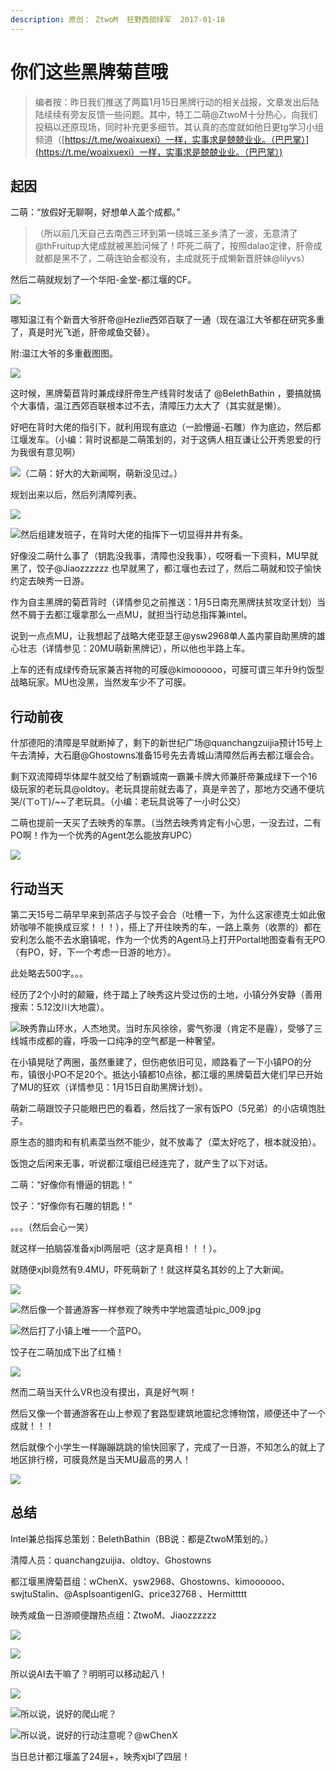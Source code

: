 ```yaml
---
description: 原创： ZtwoM  狂野西部绿军  2017-01-18
---
```


# 你们这些黑牌菊苣哦

> 编者按：昨日我们推送了两篇1月15日黑牌行动的相关战报，文章发出后陆陆续续有旁友反馈一些问题。其中，特工二萌@ZtwoM十分热心，向我们投稿以还原现场，同时补充更多细节。其认真的态度就如他日更tg学习小组频道（[https://t.me/woaixuexi）一样，实事求是兢兢业业。（巴巴掌）](https://t.me/woaixuexi）一样，实事求是兢兢业业。（巴巴掌）)

## 起因

二萌：“放假好无聊啊，好想单人盖个成都。”

> （所以前几天自己去南西三环到第一绕城三圣乡清了一波，无意清了@thFruitup大佬成就被黑脸问候了！吓死二萌了，按照dalao定律，肝帝成就都是黑不了，二萌连铂金都没有，主成就死于成懒新晋肝妹@lilyvs）

然后二萌就规划了一个华阳-金堂-都江堰的CF。

![](https://i.loli.net/2019/06/30/5d18d6221c43c81106.jpg)

哪知温江有个新晋大爷肝帝@Hezlie西郊百联了一通（现在温江大爷都在研究多重了，真是时光飞逝，肝帝咸鱼交替）。

附:温江大爷的多重截图图。

![](https://i.loli.net/2019/06/30/5d18d621cce1138155.jpg)

这时候，黑牌菊苣背时兼成绿肝帝生产线背时发话了 @BelethBathin ，要搞就搞个大事情，温江西郊百联根本过不去，清障压力太大了（其实就是懒）。

好吧在背时大佬的指引下，就利用现有底边（一脸懵逼-石雕）作为底边，然后都江堰发车。（小编：背时说都是二萌策划的，对于这俩人相互谦让公开秀恩爱的行为我很有意见啊）

![&#xFF08;&#x4E8C;&#x840C;&#xFF1A;&#x597D;&#x5927;&#x7684;&#x5927;&#x65B0;&#x95FB;&#x554A;&#xFF0C;&#x840C;&#x65B0;&#x6CA1;&#x89C1;&#x8FC7;&#x3002;&#xFF09;](https://i.loli.net/2019/06/30/5d18d621ea89810011.jpg)

规划出来以后，然后列清障列表。

![](https://i.loli.net/2019/06/30/5d18d621d1fdd37879.jpg)

![&#x7136;&#x540E;&#x7EC4;&#x5EFA;&#x53D1;&#x73ED;&#x5B50;&#xFF0C;&#x5728;&#x80CC;&#x65F6;&#x5927;&#x4F6C;&#x7684;&#x6307;&#x6325;&#x4E0B;&#x4E00;&#x5207;&#x663E;&#x5F97;&#x4E95;&#x4E95;&#x6709;&#x6761;&#x3002;](https://i.loli.net/2019/06/30/5d18d621e0f5e63498.jpg)

好像没二萌什么事了（钥匙没我事，清障也没我事），哎呀看一下资料，MU早就黑了，饺子@Jiaozzzzzz 也早就黑了，都江堰也去过了，然后二萌就和饺子愉快约定去映秀一日游。

作为自主黑牌的菊苣背时（详情参见之前推送：1月5日南充黑牌扶贫攻坚计划）当然不屑于去都江堰拿那么一点MU，就担当行动总指挥兼intel。

说到一点点MU，让我想起了战略大佬亚瑟王@ysw2968单人盖内蒙自助黑牌的雄心壮志（详情参见：20MU萌新黑牌记），所以他也半路上车。

上车的还有成绿传奇玩家兼吉祥物的可膜@kimoooooo，可膜可谓三年升9约饭型战略玩家。MU也没黑，当然发车少不了可膜。

## 行动前夜

什邡德阳的清障是早就断掉了，剩下的新世纪广场@quanchangzuijia预计15号上午去清掉，大石磨@Ghostowns准备15号先去青城山清障然后再去都江堰会合。

剩下双流障碍华体犀牛就交给了制霸城南一霸兼卡牌大师兼肝帝兼成绿下一个16级玩家的老玩具@oldtoy。老玩具提前就去毒了，真是辛苦了，那地方交通不便坑哭/\(ㄒoㄒ\)/~~了老玩具。（小编：老玩具说等了一小时公交）

二萌也提前一天买了去映秀的车票。（当然去映秀肯定有小心思，一没去过，二有PO啊！作为一个优秀的Agent怎么能放弃UPC）

![](../../.gitbook/assets/pic_006.jpg)

## 行动当天

第二天15号二萌早早来到茶店子与饺子会合（吐槽一下，为什么这家德克士如此傲娇咖啡不能换成豆浆！！！），搭上了开往映秀的车，一路上乘务（收票的）都在安利怎么能不去水磨镇呢，作为一个优秀的Agent马上打开Portal地图查看有无PO（有PO，好，下一个考虑一日游的地方）。

此处略去500字。。。

经历了2个小时的颠簸，终于踏上了映秀这片受过伤的土地，小镇分外安静（善用搜索：5.12汶川大地震）。

![&#x6620;&#x79C0;&#x9760;&#x5C71;&#x73AF;&#x6C34;&#xFF0C;&#x4EBA;&#x6770;&#x5730;&#x7075;&#x3002;&#x5F53;&#x65F6;&#x4E1C;&#x98CE;&#x5F90;&#x5F90;&#xFF0C;&#x96FE;&#x6C14;&#x5F25;&#x6F2B;&#xFF08;&#x80AF;&#x5B9A;&#x4E0D;&#x662F;&#x973E;&#xFF09;&#xFF0C;&#x53D7;&#x591F;&#x4E86;&#x4E09;&#x7EBF;&#x57CE;&#x5E02;&#x6210;&#x90FD;&#x7684;&#x973E;&#xFF0C;&#x547C;&#x5438;&#x4E00;&#x53E3;&#x7EAF;&#x51C0;&#x7684;&#x7A7A;&#x6C14;&#x90FD;&#x662F;&#x4E00;&#x79CD;&#x5962;&#x671B;&#x3002;](https://i.loli.net/2019/06/30/5d18d6222e7f473132.jpg)

在小镇晃哒了两圈，虽然重建了，但伤疤依旧可见，顺路看了一下小镇PO的分布，镇很小PO不足20个。抵达小镇都10点徐，都江堰的黑牌菊苣大佬们早已开始了MU的狂欢（详情参见：1月15日自助黑牌计划）。

萌新二萌跟饺子只能眼巴巴的看着，然后找了一家有饭PO（5兄弟）的小店填饱肚子。

原生态的腊肉和有机素菜当然不能少，就不放毒了（菜太好吃了，根本就没拍）。

饭饱之后闲来无事，听说都江堰组已经连完了，就产生了以下对话。

二萌：“好像你有懵逼的钥匙！“

饺子：“好像你有石雕的钥匙！“

。。。（然后会心一笑）

就这样一拍脑袋准备xjbl两层吧（这才是真相！！！）。

就随便xjbl竟然有9.4MU，吓死萌新了！就这样莫名其妙的上了大新闻。

![](https://i.loli.net/2019/06/30/5d18d6229c2ba26295.jpg)

![&#x7136;&#x540E;&#x50CF;&#x4E00;&#x4E2A;&#x666E;&#x901A;&#x6E38;&#x5BA2;&#x4E00;&#x6837;&#x53C2;&#x89C2;&#x4E86;&#x6620;&#x79C0;&#x4E2D;&#x5B66;&#x5730;&#x9707;&#x9057;&#x5740;pic\_009.jpg](https://i.loli.net/2019/06/30/5d18d62288ef139383.jpg)

![&#x7136;&#x540E;&#x6253;&#x4E86;&#x5C0F;&#x9547;&#x4E0A;&#x552F;&#x4E00;&#x4E00;&#x4E2A;&#x84DD;PO&#x3002;](https://i.loli.net/2019/06/30/5d18d62211f9792619.jpg)

饺子在二萌加成下出了红桶！

![](../../.gitbook/assets/pic_011.jpg)

然而二萌当天什么VR也没有摸出，真是好气啊！

然后又像一个普通游客在山上参观了套路型建筑地震纪念博物馆，顺便还中了一个成就！！！

然后就像个小学生一样蹦蹦跳跳的愉快回家了，完成了一日游，不知怎么的就上了地区排行榜，可膜竟然是当天MU最高的男人！

![](../../.gitbook/assets/pic_012.jpg)

## 总结

Intel兼总指挥总策划：BelethBathin（BB说：都是ZtwoM策划的。）

清障人员：quanchangzuijia、oldtoy、Ghostowns

都江堰黑牌菊苣组：wChenX、ysw2968、Ghostowns、kimoooooo、swjtuStalin、@AspIsoantigenIG、price32768 、Hermittttt

映秀咸鱼一日游顺便蹭热点组：ZtwoM、Jiaozzzzzz

![](https://i.loli.net/2019/06/30/5d18d632360a643481.jpg)

![](https://i.loli.net/2019/06/30/5d18d631e197559024.jpg)

所以说AI去干嘛了？明明可以移动起八！

![](https://i.loli.net/2019/06/30/5d18d631d6d0781080.jpg)

![&#x6240;&#x4EE5;&#x8BF4;&#xFF0C;&#x8BF4;&#x597D;&#x7684;&#x722C;&#x5C71;&#x5462;&#xFF1F;](../../.gitbook/assets/pic_016.jpg)

![&#x6240;&#x4EE5;&#x8BF4;&#xFF0C;&#x8BF4;&#x597D;&#x7684;&#x884C;&#x52A8;&#x6CE8;&#x610F;&#x5462;&#xFF1F;@wChenX](https://i.loli.net/2019/06/30/5d18d6323b2dd47960.jpg)

当日总计都江堰盖了24层+，映秀xjbl了四层！

